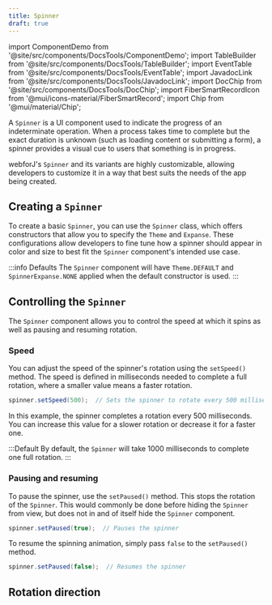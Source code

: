```yaml
---
title: Spinner
draft: true
---
```


import ComponentDemo from '@site/src/components/DocsTools/ComponentDemo';
import TableBuilder from '@site/src/components/DocsTools/TableBuilder';
import EventTable from '@site/src/components/DocsTools/EventTable';
import JavadocLink from '@site/src/components/DocsTools/JavadocLink';
import DocChip from '@site/src/components/DocsTools/DocChip';
import FiberSmartRecordIcon from '@mui/icons-material/FiberSmartRecord';
import Chip from '@mui/material/Chip';

<DocChip tooltipText="This component will render with a shadow DOM, an API built into the browser that facilitates encapsulation." label="Shadow" component="a" href="../glossary#shadow-dom" target="_blank" clickable={true} iconName="shadow" />

<DocChip tooltipText="The name of the web component that will render in the DOM." label="dwc-spinner" clickable={false} iconName='code'/>


<JavadocLink type="spinner" location="com/webforj/component/spinner/Spinner" top='true'/>

A `Spinner` is a UI component used to indicate the progress of an indeterminate operation. When a process takes time to complete but the exact duration is unknown (such as loading content or submitting a form), a spinner provides a visual cue to users that something is in progress. 

webforJ's `Spinner` and its variants are highly customizable, allowing developers to customize it in a way that best suits the needs of the app being created.

## Creating a `Spinner`

To create a basic `Spinner`, you can use the `Spinner` class, which offers constructors that allow you to specify the `Theme` and `Expanse`. These configurations allow developers to fine tune how a spinner should appear in color and size to best fit the `Spinner` component's intended use case.

<ComponentDemo 
path='https://demo.webforj.com/webapp/controlsamples?class=componentdemos.spinnerdemos.SpinnerDemo' 
javaE='https://raw.githubusercontent.com/webforj/ControlSamples/main/src/main/java/componentdemos/spinnerdemos/SpinnerDemo.java'
height = '225px'
/>

:::info Defaults
The `Spinner` component will have `Theme.DEFAULT` and `SpinnerExpanse.NONE` applied when the default constructor is used.
:::

## Controlling the `Spinner`

The `Spinner` component allows you to control the speed at which it spins as well as pausing and resuming rotation. 

### Speed

You can adjust the speed of the spinner's rotation using the `setSpeed()` method. The speed is defined in milliseconds needed to complete a full rotation, where a smaller value means a faster rotation. 

```java
spinner.setSpeed(500);  // Sets the spinner to rotate every 500 milliseconds
```

In this example, the spinner completes a rotation every 500 milliseconds. You can increase this value for a slower rotation or decrease it for a faster one.

:::Default
By default, the `Spinner` will take 1000 milliseconds to complete one full rotation.
:::

### Pausing and resuming

To pause the spinner, use the `setPaused()` method. This stops the rotation of the `Spinner`. This would commonly be done before hiding the `Spinner` from view, but does not in and of itself hide the `Spinner` component.

```java
spinner.setPaused(true);  // Pauses the spinner
```

To resume the spinning animation, simply pass `false` to the `setPaused()` method.

```java
spinner.setPaused(false);  // Resumes the spinner
```

## Rotation direction

